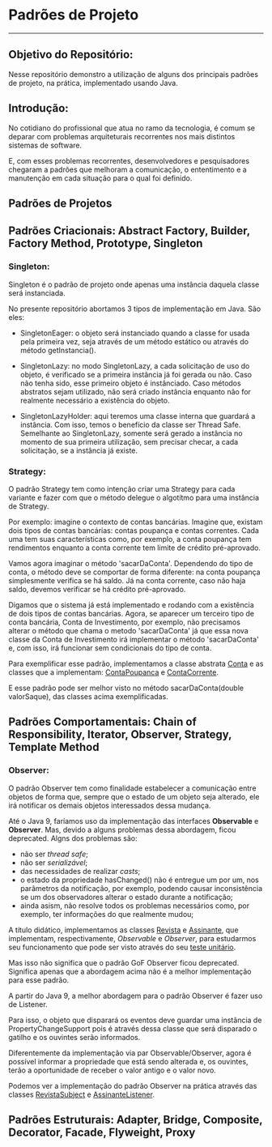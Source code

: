 # Padrões de Projeto
___

## Objetivo do Repositório:

Nesse repositório demonstro a utilização de alguns dos principais padrões de projeto, na prática, implementado usando Java.

## Introdução:

No cotidiano do profissional que atua no ramo da tecnologia, é comum se deparar com problemas arquiteturais recorrentes nos mais distintos sistemas de software.  

E, com esses problemas recorrentes, desenvolvedores e pesquisadores chegaram a padrões que melhoram a comunicação, o ententimento e a manutenção em cada situação para o qual foi definido.


## Padrões de Projetos

## Padrões Criacionais: Abstract Factory, Builder, Factory Method, Prototype, Singleton

### Singleton:

Singleton é o padrão de projeto onde apenas uma instância daquela classe será instanciada.

No presente repositório abortamos 3 tipos de implementação em Java. São eles:

- SingletonEager: o objeto será instanciado quando a classe for usada pela primeira vez, seja através de um método estático ou através do método getInstancia().


- SingletonLazy: no modo SingletonLazy, a cada solicitação de uso do objeto, é verificado se a primeira instância já foi gerada ou não. Caso não tenha sido, esse primeiro objeto é instânciado. Caso métodos abstratos sejam utilizado, não será criado instância enquanto não for realmente necessário a existência do objeto.


- SingletonLazyHolder: aqui teremos uma classe interna que guardará a instância. Com isso, temos o benefício da classe ser Thread Safe. Semelhante ao SingletonLazy, somente será gerado a instância no momento de sua primeira utilização, sem precisar checar, a cada solicitação, se a instância já existe.



### Strategy:

O padrão Strategy tem como intenção criar uma Strategy para cada variante e fazer com que o método delegue o algotítmo para uma instância de Strategy.

Por exemplo: imagine o contexto de contas bancárias. Imagine que, existam dois tipos de contas bancárias: contas poupança e contas correntes. Cada uma tem suas características como, por exemplo, a conta poupança tem rendimentos enquanto a conta corrente tem limite de crédito pré-aprovado.

Vamos agora imaginar o método 'sacarDaConta'. Dependendo do tipo de conta, o método deve se comportar de forma diferente: na conta poupança simplesmente verifica se há saldo. Já na conta corrente, caso não haja saldo, devemos verificar se há crédito pré-aprovado.

Digamos que o sistema já está implementado e rodando com a existência de dois tipos de contas bancárias. Agora, se aparecer um terceiro tipo de conta bancária, Conta de Investimento, por exemplo, não precisamos alterar o método que chama o metodo 'sacarDaConta' já que essa nova classe da Conta de Investimento irá implementar o método 'sacarDaConta' e, com isso, irá funcionar sem condicionais do tipo de conta.    

Para exemplificar esse padrão, implementamos a classe abstrata [Conta](src/main/java/com/marton/padroesprojeto/strategy/Conta.java) e as classes que a implementam: [ContaPoupanca](src/main/java/com/marton/padroesprojeto/strategy/ContaPoupanca.java) e [ContaCorrente](src/main/java/com/marton/padroesprojeto/strategy/ContaCorrente.java).

E esse padrão pode ser melhor visto no método sacarDaConta(double valorSaque), das classes acima exemplificadas.


## Padrões Comportamentais: Chain of Responsibility, Iterator, Observer, Strategy, Template Method


### Observer:

O padrão Observer tem como finalidade estabelecer a comunicação entre objetos de forma que, sempre que o estado de um objeto seja alterado, ele irá notificar os demais objetos interessados dessa mudança.

Até o Java 9, faríamos uso da implementação das interfaces **Observable** e **Observer**. Mas, devido a alguns problemas dessa abordagem, ficou deprecated. Algns dos problemas são:
  - não ser _thread safe_;
  - não ser _serializável_;
  - das necessidades de realizar _casts_;
  - o estado da propriedade hasChanged() não é entregue um por um, nos parâmetros da notificação, por exemplo, podendo causar inconsistência se um dos observadores alterar o estado durante a notificação;  
  - ainda asism, não resolve todos os problemas necessários como, por exemplo, ter informações do que realmente mudou;

A título didático, implementamos as classes [Revista](src/main/java/com/marton/padroesprojeto/observerObservable/Revista.java) e [Assinante](src/main/java/com/marton/padroesprojeto/observerObservable/Assinante.java), que implementam, respectivamente, _Observable_ e _Observer_, para estudarmos seu funcionamento que pode ser visto através do seu [teste unitário](src/test/java/com/marton/padroesprojeto/observerObservable/AssinanteRevistaTest.java).

Mas isso não significa que o padrão GoF Observer ficou deprecated. Significa apenas que a abordagem acima não é a melhor implementação para esse padrão.

A partir do Java 9, a melhor abordagem para o padrão Observer é fazer uso de Listener.

Para isso, o objeto que disparará os eventos deve guardar uma instância de PropertyChangeSupport pois é através dessa classe que será disparado o gatilho e os ouvintes serão informados.

Diferentemente da implementação via par Observable/Observer, agora é possível informar a propriedade que está sendo alterada e, os ouvintes, terão a oportunidade de receber o valor antigo e o valor novo.

Podemos ver a implementação do padrão Observer na prática através das classes [RevistaSubject](src/main/java/com/marton/padroesprojeto/observerListener/RevistaSubject.java) e [AssinanteListener](src/main/java/com/marton/padroesprojeto/observerListener/AssinanteListener.java).


## Padrões Estruturais: Adapter, Bridge, Composite, Decorator, Facade, Flyweight, Proxy
